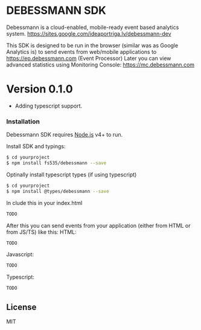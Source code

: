 # DEBESSMANN SDK
Debessmann is a cloud-enabled, mobile-ready event based analytics system.
https://sites.google.com/ideaportriga.lv/debessmann-dev

This SDK is designed to be run in the browser (similar was as Google Analytics is)
to send events from web/mobile applications to https://ep.debessmann.com (Event Processor)
Later you can view advanced statistics using Monitoring Console: https://mc.debessmann.com
# Version 0.1.0
  - Adding typescript support.

### Installation
Debessmann SDK requires [Node.js](https://nodejs.org/) v4+ to run.

Install SDK and typings:
```sh
$ cd yourproject
$ npm install fs535/debessmann --save
```
Optinally install typescript types (if using typescript)
```sh
$ cd yourproject
$ npm install @types/debessmann --save
```
In clude this in your index.html
```html
TODO
```

After this you can send events from your application (either from HTML or from JS/TS) like this:
HTML:
```html
TODO
```

Javascript:
```js
TODO
```

Typescript:
```ts
TODO
```

License
----
MIT

